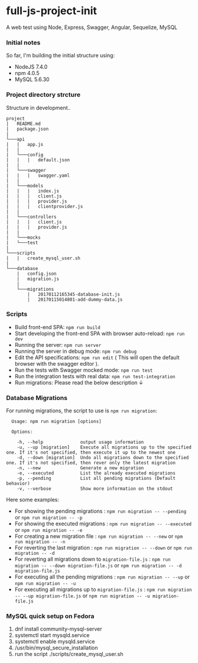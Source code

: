 # full-js-project-init
A web test using Node, Express, Swagger, Angular, Sequelize, MySQL

### Initial notes
So far, I'm building the initial structure using:
- NodeJS 7.4.0
- npm 4.0.5
- MySQL 5.6.30

### Project directory strcture

Structure in development..

```
project
|   README.md
|   package.json
|
└───api
|   |   app.js
|   |
|   └───config
|   |   |   default.json
|   |
|   └───swagger
|   |   |   swagger.yaml
|   |
|   └───models
|   |   |   index.js
|   |   |   client.js
|   |   |   provider.js
|   |   |   clientprovider.js
|   |
|   └───controllers
|   |   |   client.js
|   |   |   provider.js
|   |
|   └───mocks
|   └───test
|
└───scripts
|   |   create_mysql_user.sh
|
└───database
    |   config.json
    |   migration.js
    |
    └───migrations
        |   20170112165345-database-init.js
        |   20170115014801-add-dummy-data.js
```

### Scripts

* Build front-end SPA: `npm run build`
* Start developing the front-end SPA with browser auto-reload: `npm run dev`
* Running the server: `npm run server`
* Running the server in debug mode: `npm run debug`
* Edit the API specifications: `npm run edit`  ( This will open the default browser with the swagger editor ).
* Run the tests with Swagger mocked mode: `npm run test`
* Run the integration tests with real data: `npm run test-integration`
* Run migrations: Please read the below description ↓

### Database Migrations

For running migrations, the script to use is `npm run migration`:

```
  Usage: npm run migration [options]

  Options:

    -h, --help              output usage information
    -u, --up [migration]    Execute all migrations up to the specified one. If it's not specified, then execute it up to the newest one
    -d, --down [migration]  Undo all migrations down to the specified one. If it's not specified, then rever only the latest migration
    -n, --new               Generate a new migration
    -e, --executed          List the already executed migrations
    -p, --pending           List all pending migrations (Default behavior)
    -v, --verbose           Show more information on the stdout
```

Here some examples:

* For showing the pending migrations : `npm run migration -- --pending` or `npm run migration -- -p`
* For showing the executed migrations : `npm run migration -- --executed` or `npm run migration -- -e`
* For creating a new migration file : `npm run migration -- --new` or `npm run migration -- -n`
* For reverting the last migration : `npm run migration -- --down` or `npm run migration -- -d`
* For reverting all migrations down to `migration-file.js` : `npm run migration -- --down migration-file.js` or `npm run migration -- -d migration-file.js`
* For executing all the pending migrations : `npm run migration -- --up` or `npm run migration -- -u`
* For executing all migrations up to `migration-file.js` : `npm run migration -- --up migration-file.js` or `npm run migration -- -u migration-file.js`

### MySQL quick setup on Fedora

1. dnf install community-mysql-server
2. systemctl start mysqld.service
3. systemctl enable mysqld.service
4. /usr/bin/mysql_secure_installation
5. run the script ./scripts/create_mysql_user.sh
